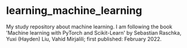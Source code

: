 # learning_machine_learning
My study repository about machine learning. I am following the book 'Machine learning with PyTorch and Scikit-Learn'
by Sebastian Raschka, Yuxi (Hayden) Liu, Vahid Mirjalili; first published: February 2022.
